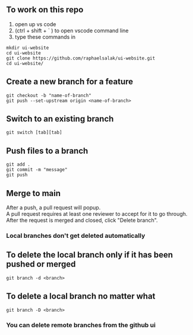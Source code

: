 ## To work on this repo
1. open up vs code
2. (ctrl + shift + ` ) to open vscode command line
3. type these commands in
```
mkdir ui-website
cd ui-website
git clone https://github.com/raphaelsalak/ui-website.git
cd ui-website/ 
```

## Create a new branch for a feature
```
git checkout -b "name-of-branch"
git push --set-upstream origin <name-of-branch>
```

## Switch to an existing branch
```
git switch [tab][tab]
```
## Push files to a branch
```
git add . 
git commit -m "message"
git push
```

## Merge to main
After a push, a pull request will popup.  
A pull request requires at least one reviewer to accept for it to go through.  
After the request is merged and closed, click "Delete branch".

### Local branches don't get deleted automatically
## To delete the local branch only if it has been pushed or merged
```
git branch -d <branch> 
```
## To delete a local branch no matter what
```
git branch -D <branch> 
```
### You can delete remote branches from the github ui
